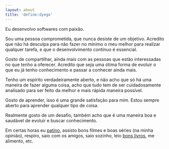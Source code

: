 ```yaml
---
layout: about
title: 'define:dyego'
---
```

Eu desenvolvo softwares com paixão.

Sou uma pessoa comprometida, que nunca desiste de um objetivo. Acredito que não há desculpa para não fazer no mínimo o meu melhor para realizar qualquer tarefa, e que o desenvolvimento contínuo é essencial.

Gosto de compartilhar, ainda mais com as pessoas que estão interessadas no que tenho a oferecer. Acredito que seja uma ótima forma de evoluir o que eu já tenho conhecimento e passar a conhecer ainda mais.

Tenho um espírito verdadeiramente aberto, e não acho que só há uma maneira de fazer alguma coisa, acho que tudo tem de ser cuidadosamente analisado para ser feito da melhor e mais rápida maneira possível.

Gosto de aprender, isso é uma grande satisfação para mim. Estou sempre aberto para aprender qualquer tipo de coisa.

Realmente gosto de um desafio, também acho que é uma maneira boa e saudável de evoluir e buscar conhecimento.

Em certas horas eu [patino][inline], assisto bons filmes e boas séries (na minha opinião), respiro, saio com os amigos, saio sozinho, leio [bons livros][leitura], me alimento, etc.


<div class="addthis_toolbox addthis_32x32_style addthis_default_style">
<a class="addthis_button_facebook_follow" addthis:userid="dyego.costa"></a>
<a class="addthis_button_twitter_follow" addthis:userid="dyegoscosta"></a>
<a class="addthis_button_linkedin_follow" addthis:userid="dyegocosta"></a>
<a class="addthis_button_google_follow" addthis:userid="dyegocosta"></a>
<a class="addthis_button_vimeo_follow" addthis:userid="dyego"></a>
<a class="addthis_button_pinterest_follow" addthis:userid="dyegocosta"></a>
<a class="addthis_button_foursquare_follow" addthis:userid="dyegoscosta"></a>
<a class="addthis_button_rss_follow" addthis:url="http://dyegocosta.com/atom.xml"></a>
</div>
<script type="text/javascript" src="http://s7.addthis.com/js/250/addthis_widget.js#pubid=ra-4f8b082866706103"></script>


[inline]:http://pt.wikipedia.org/wiki/Aggressive_Inline
[leitura]:http://linkd.in/HL51qc